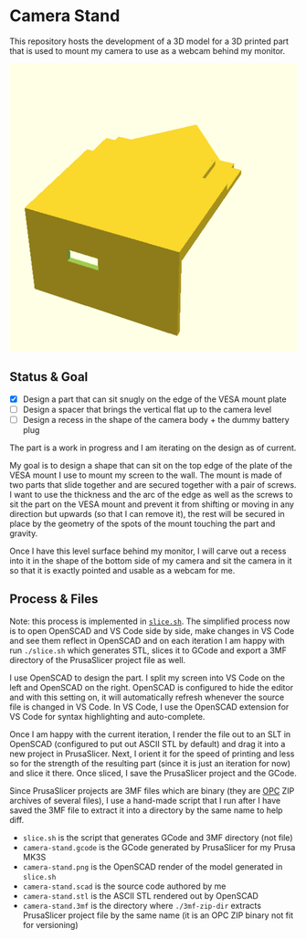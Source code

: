 # Camera Stand

This repository hosts the development of a 3D model for a 3D printed part that
is used to mount my camera to use as a webcam behind my monitor.

![](camera-stand.png)

## Status & Goal

- [x] Design a part that can sit snugly on the edge of the VESA mount plate
- [ ] Design a spacer that brings the vertical flat up to the camera level
- [ ] Design a recess in the shape of the camera body + the dummy battery plug

The part is a work in progress and I am iterating on the design as of current.

My goal is to design a shape that can sit on the top edge of the plate of the
VESA mount I use to mount my screen to the wall. The mount is made of two parts
that slide together and are secured together with a pair of screws. I want to
use the thickness and the arc of the edge as well as the screws to sit the part
on the VESA mount and prevent it from shifting or moving in any direction but
upwards (so that I can remove it), the rest will be secured in place by the
geometry of the spots of the mount touching the part and gravity.

Once I have this level surface behind my monitor, I will carve out a recess into
it in the shape of the bottom side of my camera and sit the camera in it so that
it is exactly pointed and usable as a webcam for me.

## Process & Files

Note: this process is implemented in [`slice.sh`](slice.sh). The simplified
process now is to open OpenSCAD and VS Code side by side, make changes in VS
Code and see them reflect in OpenSCAD and on each iteration I am happy with run
`./slice.sh` which generates STL, slices it to GCode and export a 3MF directory
of the PrusaSlicer project file as well.

I use OpenSCAD to design the part. I split my screen into VS Code on the left
and OpenSCAD on the right. OpenSCAD is configured to hide the editor and with
this setting on, it will automatically refresh whenever the source file is
changed in VS Code. In VS Code, I use the OpenSCAD extension for VS Code for
syntax highlighting and auto-complete.

Once I am happy with the current iteration, I render the file out to an SLT in
OpenSCAD (configured to put out ASCII STL by default) and drag it into a new
project in PrusaSlicer. Next, I orient it for the speed of printing and less so
for the strength of the resulting part (since it is just an iteration for now)
and slice it there. Once sliced, I save the PrusaSlicer project and the GCode.

Since PrusaSlicer projects are 3MF files which are binary (they are [OPC] ZIP
archives of several files), I use a hand-made script that I run after I have
saved the 3MF file to extract it into a directory by the same name to help diff.

[OPC]: https://en.wikipedia.org/wiki/Open_Packaging_Conventions

- `slice.sh` is the script that generates GCode and 3MF directory (not file)
- `camera-stand.gcode` is the GCode generated by PrusaSlicer for my Prusa MK3S
- `camera-stand.png` is the OpenSCAD render of the model generated in `slice.sh`
- `camera-stand.scad` is the source code authored by me
- `camera-stand.stl` is the ASCII STL rendered out by OpenSCAD
- `camera-stand.3mf` is the directory where `./3mf-zip-dir` extracts PrusaSlicer
  project file by the same name (it is an OPC ZIP binary not fit for versioning)
